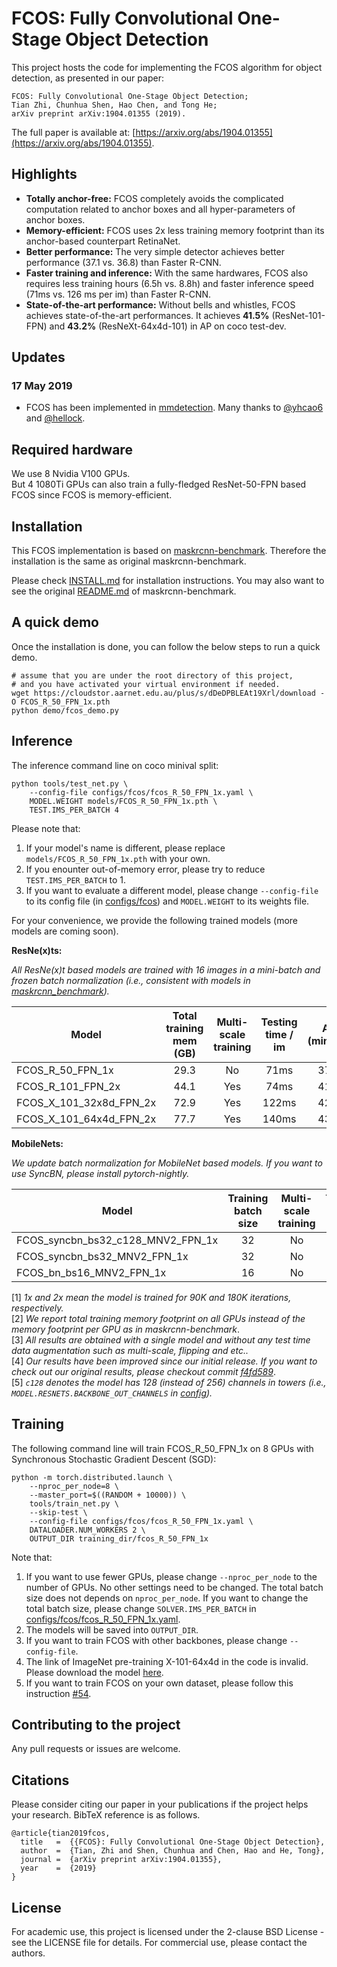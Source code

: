 # FCOS: Fully Convolutional One-Stage Object Detection

This project hosts the code for implementing the FCOS algorithm for object detection, as presented in our paper:

    FCOS: Fully Convolutional One-Stage Object Detection;
    Tian Zhi, Chunhua Shen, Hao Chen, and Tong He;
    arXiv preprint arXiv:1904.01355 (2019).

The full paper is available at: [https://arxiv.org/abs/1904.01355](https://arxiv.org/abs/1904.01355). 

## Highlights
- **Totally anchor-free:**  FCOS completely avoids the complicated computation related to anchor boxes and all hyper-parameters of anchor boxes.   
- **Memory-efficient:** FCOS uses 2x less training memory footprint than its anchor-based counterpart RetinaNet.
- **Better performance:** The very simple detector achieves better performance (37.1 vs. 36.8) than Faster R-CNN.
- **Faster training and inference:** With the same hardwares, FCOS also requires less training hours (6.5h vs. 8.8h) and faster inference speed (71ms vs. 126 ms per im) than Faster R-CNN.
- **State-of-the-art performance:** Without bells and whistles, FCOS achieves state-of-the-art performances.
It achieves **41.5%** (ResNet-101-FPN) and **43.2%** (ResNeXt-64x4d-101) in AP on coco test-dev.

## Updates
### 17 May 2019
   - FCOS has been implemented in [mmdetection](https://github.com/open-mmlab/mmdetection). Many thanks to [@yhcao6](https://github.com/yhcao6) and [@hellock](https://github.com/hellock).

## Required hardware
We use 8 Nvidia V100 GPUs. \
But 4 1080Ti GPUs can also train a fully-fledged ResNet-50-FPN based FCOS since FCOS is memory-efficient.  

## Installation

This FCOS implementation is based on [maskrcnn-benchmark](https://github.com/facebookresearch/maskrcnn-benchmark). Therefore the installation is the same as original maskrcnn-benchmark.

Please check [INSTALL.md](INSTALL.md) for installation instructions.
You may also want to see the original [README.md](MASKRCNN_README.md) of maskrcnn-benchmark.

## A quick demo
Once the installation is done, you can follow the below steps to run a quick demo.
    
    # assume that you are under the root directory of this project,
    # and you have activated your virtual environment if needed.
    wget https://cloudstor.aarnet.edu.au/plus/s/dDeDPBLEAt19Xrl/download -O FCOS_R_50_FPN_1x.pth
    python demo/fcos_demo.py


## Inference
The inference command line on coco minival split:

    python tools/test_net.py \
        --config-file configs/fcos/fcos_R_50_FPN_1x.yaml \
        MODEL.WEIGHT models/FCOS_R_50_FPN_1x.pth \
        TEST.IMS_PER_BATCH 4    

Please note that:
1) If your model's name is different, please replace `models/FCOS_R_50_FPN_1x.pth` with your own.
2) If you enounter out-of-memory error, please try to reduce `TEST.IMS_PER_BATCH` to 1.
3) If you want to evaluate a different model, please change `--config-file` to its config file (in [configs/fcos](configs/fcos)) and `MODEL.WEIGHT` to its weights file.

For your convenience, we provide the following trained models (more models are coming soon).

**ResNe(x)ts:**

*All ResNe(x)t based models are trained with 16 images in a mini-batch and frozen batch normalization (i.e., consistent with models in [maskrcnn_benchmark](https://github.com/facebookresearch/maskrcnn-benchmark)).*

Model | Total training mem (GB) | Multi-scale training | Testing time / im | AP (minival) | AP (test-dev) | Link
--- |:---:|:---:|:---:|:---:|:--:|:---:
FCOS_R_50_FPN_1x | 29.3 | No | 71ms | 37.1 | 37.4 | [download](https://cloudstor.aarnet.edu.au/plus/s/dDeDPBLEAt19Xrl/download)
FCOS_R_101_FPN_2x | 44.1 | Yes | 74ms | 41.4 | 41.5 | [download](https://cloudstor.aarnet.edu.au/plus/s/vjL3L0AW7vnhRTo/download)
FCOS_X_101_32x8d_FPN_2x | 72.9 | Yes | 122ms | 42.5 | 42.7 | [download](https://cloudstor.aarnet.edu.au/plus/s/U5myBfGF7MviZ97/download)
FCOS_X_101_64x4d_FPN_2x | 77.7 | Yes | 140ms | 43.0 | 43.2 | [download](https://cloudstor.aarnet.edu.au/plus/s/wpwoCi4S8iajFi9/download)

**MobileNets:**

*We update batch normalization for MobileNet based models. If you want to use SyncBN, please install pytorch-nightly.*

Model | Training batch size | Multi-scale training | Testing time / im | AP (minival) | Link
--- |:---:|:---:|:---:|:---:|:---:
FCOS_syncbn_bs32_c128_MNV2_FPN_1x | 32 | No | 19ms | 30.9 | [download](https://cloudstor.aarnet.edu.au/plus/s/3GKwaxZhDSOlCZ0/download)
FCOS_syncbn_bs32_MNV2_FPN_1x | 32 | No | 59ms | 33.1 | [download](https://cloudstor.aarnet.edu.au/plus/s/OpJtCJLj104i2Yc/download)
FCOS_bn_bs16_MNV2_FPN_1x | 16 | No | 59ms | 31.0 | [download](https://cloudstor.aarnet.edu.au/plus/s/B6BrLAiAEAYQkcy/download)

[1] *1x and 2x mean the model is trained for 90K and 180K iterations, respectively.* \
[2] *We report total training memory footprint on all GPUs instead of the memory footprint per GPU as in maskrcnn-benchmark*. \
[3] *All results are obtained with a single model and without any test time data augmentation such as multi-scale, flipping and etc..* \
[4] *Our results have been improved since our initial release. If you want to check out our original results, please checkout commit [f4fd589](https://github.com/tianzhi0549/FCOS/tree/f4fd58966f45e64608c00b072c801de7f86b4f3a)*. \
[5] *`c128` denotes the model has 128 (instead of 256) channels in towers (i.e., `MODEL.RESNETS.BACKBONE_OUT_CHANNELS` in [config](https://github.com/tianzhi0549/FCOS/blob/master/configs/fcos/fcos_syncbn_bs32_c128_MNV2_FPN_1x.yaml#L10)).*
## Training

The following command line will train FCOS_R_50_FPN_1x on 8 GPUs with Synchronous Stochastic Gradient Descent (SGD):

    python -m torch.distributed.launch \
        --nproc_per_node=8 \
        --master_port=$((RANDOM + 10000)) \
        tools/train_net.py \
        --skip-test \
        --config-file configs/fcos/fcos_R_50_FPN_1x.yaml \
        DATALOADER.NUM_WORKERS 2 \
        OUTPUT_DIR training_dir/fcos_R_50_FPN_1x
        
Note that:
1) If you want to use fewer GPUs, please change `--nproc_per_node` to the number of GPUs. No other settings need to be changed. The total batch size does not depends on `nproc_per_node`. If you want to change the total batch size, please change `SOLVER.IMS_PER_BATCH` in [configs/fcos/fcos_R_50_FPN_1x.yaml](configs/fcos/fcos_R_50_FPN_1x.yaml).
2) The models will be saved into `OUTPUT_DIR`.
3) If you want to train FCOS with other backbones, please change `--config-file`.
4) The link of ImageNet pre-training X-101-64x4d in the code is invalid. Please download the model [here](https://cloudstor.aarnet.edu.au/plus/s/k3ys35075jmU1RP/download).
5) If you want to train FCOS on your own dataset, please follow this instruction [#54](https://github.com/tianzhi0549/FCOS/issues/54#issuecomment-497558687).
## Contributing to the project

Any pull requests or issues are welcome.

## Citations
Please consider citing our paper in your publications if the project helps your research. BibTeX reference is as follows.
```
@article{tian2019fcos,
  title   =  {{FCOS}: Fully Convolutional One-Stage Object Detection},
  author  =  {Tian, Zhi and Shen, Chunhua and Chen, Hao and He, Tong},
  journal =  {arXiv preprint arXiv:1904.01355},
  year    =  {2019}
}
```


## License

For academic use, this project is licensed under the 2-clause BSD License - see the LICENSE file for details. For commercial use, please contact the authors. 
